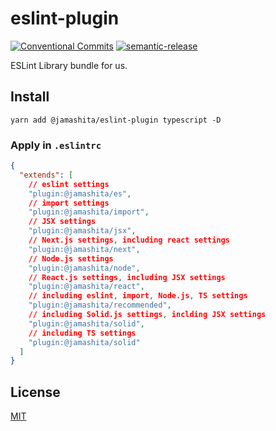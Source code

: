# eslint-plugin

[![Conventional Commits](https://img.shields.io/badge/Conventional%20Commits-1.0.0-yellow.svg)](https://conventionalcommits.org)
[![semantic-release](https://img.shields.io/badge/%20%20%F0%9F%93%A6%F0%9F%9A%80-semantic--release-e10079.svg)](https://github.com/semantic-release/semantic-release)

ESLint Library bundle for us.

## Install

```text
yarn add @jamashita/eslint-plugin typescript -D
```

### Apply in `.eslintrc`

```json
{
  "extends": [
    // eslint settings
    "plugin:@jamashita/es",
    // import settings
    "plugin:@jamashita/import",
    // JSX settings
    "plugin:@jamashita/jsx",
    // Next.js settings, including react settings
    "plugin:@jamashita/next",
    // Node.js settings
    "plugin:@jamashita/node",
    // React.js settings, including JSX settings
    "plugin:@jamashita/react",
    // including eslint, import, Node.js, TS settings
    "plugin:@jamashita/recommended",
    // including Solid.js settings, inclding JSX settings
    "plugin:@jamashita/solid",
    // including TS settings
    "plugin:@jamashita/solid"
  ]
}
```

## License

[MIT](LICENSE)